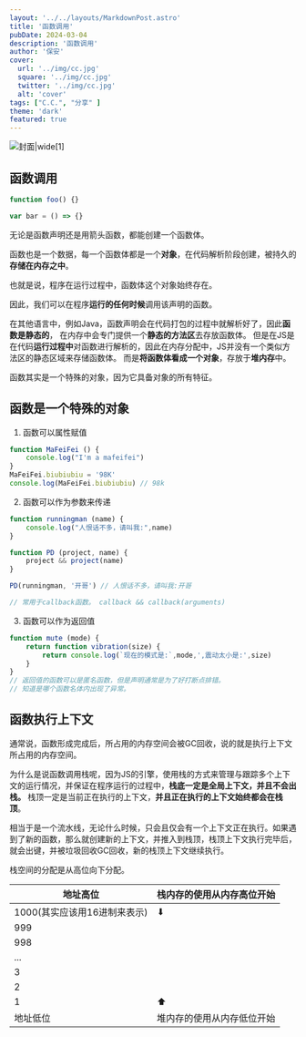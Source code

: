 ```yaml
---
layout: '../../layouts/MarkdownPost.astro'
title: '函数调用'
pubDate: 2024-03-04
description: '函数调用'
author: '保安'
cover:
  url: '../img/cc.jpg'
  square: '../img/cc.jpg'
  twitter: '../img/cc.jpg'
  alt: 'cover'
tags: ["C.C.", "分享" ]
theme: 'dark'
featured: true
---
```


![封面|wide](/img/cc.jpg)[1]

## 函数调用

```javascript
function foo() {}

var bar = () => {}
```

无论是函数声明还是用箭头函数，都能创建一个函数体。

函数也是一个数据，每一个函数体都是一个**对象**，在代码解析阶段创建，被持久的**存储在内存之中**。

也就是说，程序在运行过程中，函数体这个对象始终存在。

因此，我们可以在程序**运行的任何时候**调用该声明的函数。

在其他语言中，例如Java，函数声明会在代码打包的过程中就解析好了，因此**函数是静态的**，
在内存中会专门提供一个**静态的方法区**去存放函数体。
但是在JS是在代码**运行过程中**对函数进行解析的，因此在内存分配中，JS并没有一个类似方法区的静态区域来存储函数体。
而是**将函数体看成一个对象**，存放于**堆内存**中。

函数其实是一个特殊的对象，因为它具备对象的所有特征。

## 函数是一个特殊的对象

1. 函数可以属性赋值
```javascript
function MaFeiFei () {
    console.log("I'm a mafeifei")
}
MaFeiFei.biubiubiu = '98K'
console.log(MaFeiFei.biubiubiu) // 98k
```
2. 函数可以作为参数来传递

```javascript
function runningman (name) {
    console.log("人恨话不多，请叫我:",name)
}

function PD (project, name) {
    project && project(name)
}

PD(runningman, '开哥') // 人恨话不多，请叫我:开哥

// 常用于callback函数。 callback && callback(arguments)
```

3. 函数可以作为返回值
```javascript
function mute (mode) {
    return function vibration(size) {
        return console.log(`现在的模式是:`,mode,',震动太小是:',size)
    }
}
// 返回值的函数可以是匿名函数，但是声明通常是为了好打断点排错。
// 知道是哪个函数名体内出现了异常。
```

## 函数执行上下文

通常说，函数形成完成后，所占用的内存空间会被GC回收，说的就是执行上下文所占用的内存空间。

为什么是说函数调用栈呢，因为JS的引擎，使用栈的方式来管理与跟踪多个上下文的运行情况，并保证在程序运行的过程中，**栈底一定是全局上下文，并且不会出栈。**
栈顶一定是当前正在执行的上下文，**并且正在执行的上下文始终都会在栈顶**。 

相当于是一个流水线，无论什么时候，只会且仅会有一个上下文正在执行。如果遇到了新的函数，那么就创建新的上下文，并推入到栈顶，栈顶上下文执行完毕后，就会出键，并被垃圾回收GC回收，新的栈顶上下文继续执行。

栈空间的分配是从高位向下分配。

| 地址高位               | 栈内存的使用从内存高位开始 |
|--------------------|---------------|
| 1000(其实应该用16进制来表示) | ⬇             |
| 999                |               |
| 998                |               |
| ...                |               |
| 3                  |               |
| 2                  |               |
| 1                  | ⬆             |
| 地址低位               | 堆内存的使用从内存低位开始 |

